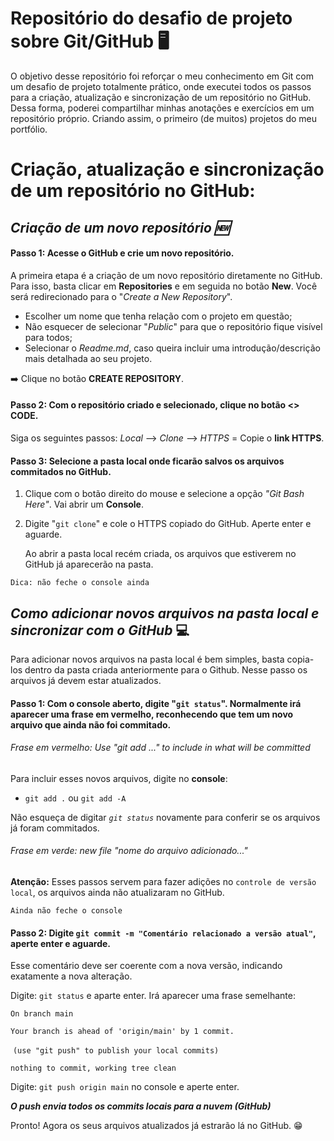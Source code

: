 # Repositório do desafio de projeto sobre Git/GitHub 🖥️
O objetivo desse repositório foi reforçar o meu conhecimento em Git com um desafio de projeto totalmente prático, onde executei todos os passos para a criação, atualização e sincronização de um repositório no GitHub. Dessa forma, poderei compartilhar minhas anotações e exercícios em um repositório próprio. Criando assim, o primeiro (de muitos) projetos do meu portfólio. 

# Criação, atualização e sincronização de um repositório no GitHub: 

## *Criação de um novo repositório 🆕*

#### Passo 1: Acesse o GitHub e crie um novo repositório.

A primeira etapa é a criação de um novo repositório diretamente no GitHub. Para isso, basta clicar em **Repositories** e em seguida no botão **New**. Você será redirecionado para o "*Create a New Repository*".

- Escolher um nome que tenha relação com o projeto em questão;
- Não esquecer de selecionar "*Public*" para que o repositório fique visível para todos;
- Selecionar o *Readme.md*, caso queira incluir uma introdução/descrição mais detalhada ao seu projeto. 

➡️ Clique no botão **CREATE REPOSITORY**. 

#### Passo 2: Com o repositório criado e selecionado, clique no botão <> **CODE**. 

Siga os seguintes passos: *Local* --> *Clone* --> *HTTPS* = Copie o **link HTTPS**. 

#### Passo 3: Selecione a pasta local onde ficarão salvos os arquivos commitados no GitHub.

1. Clique com o botão direito do mouse e selecione a opção *"Git Bash Here"*. Vai abrir um **Console**. 

2. Digite "`git clone`" e cole o HTTPS copiado do GitHub. Aperte enter e aguarde. 

   Ao abrir a pasta local recém criada, os arquivos que estiverem no GitHub já aparecerão na pasta.

`Dica: não feche o console ainda` 



## *Como adicionar novos arquivos na pasta local e sincronizar com o GitHub* 💻

Para adicionar novos arquivos na pasta local é bem simples, basta copia-los dentro da pasta criada anteriormente para o Github. Nesse passo os arquivos já devem estar atualizados. 

#### Passo 1: Com o console aberto, digite "`git status`". Normalmente irá aparecer uma frase em vermelho, reconhecendo que tem um novo arquivo que ainda não foi commitado.

###### Frase em vermelho: Use "git add <file> ..." to include in what will be committed

Para incluir esses novos arquivos, digite no **console**: 

- `git add .` ou `git add -A`

Não esqueça de digitar *`git status`* novamente para conferir se os arquivos já foram commitados. 

###### Frase em verde: new file "nome do arquivo adicionado..."

**Atenção:** Esses passos servem para fazer adições no `controle de versão local`, os arquivos ainda não atualizaram no GitHub. 

`Ainda não feche o console` 

#### Passo 2: Digite `git commit -m "Comentário relacionado a versão atual"`, aperte enter e aguarde. 

Esse comentário deve ser coerente com a nova versão, indicando exatamente a nova alteração. 

Digite: `git status` e aparte enter. Irá aparecer uma frase semelhante:

`On branch main` 

`Your branch is ahead of 'origin/main' by 1 commit.`

​	`(use "git push" to publish your local commits)`

`nothing to commit, working tree clean` 

Digite: `git push origin main` no console e aperte enter.

***O push envia todos os commits locais para a nuvem (GitHub)***

Pronto! Agora os seus arquivos atualizados já estrarão lá no GitHub. 😁

